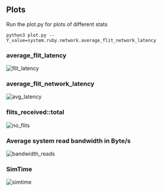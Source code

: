 ## Plots
  Run the plot.py for plots of different stats
  ```
  python3 plot.py --Y_value=system.ruby.network.average_flit_network_latency
  ```

### average_flit_latency
![flit_latency](https://github.com/user-attachments/assets/05c3ae60-06b0-43ca-862c-4c5cd0311a87)

### average_flit_network_latency  
![avg_latency](https://github.com/user-attachments/assets/38ac8d05-314c-457e-83d3-54d385e56992)

### flits_received::total 
![no_flits](https://github.com/user-attachments/assets/7296f3b2-1180-405d-a50a-2a623793d909)

### Average system read bandwidth in Byte/s 
![bandwidth_reads](https://github.com/user-attachments/assets/f709d157-ac0a-443a-b3c8-88c1210fc70f)

### SimTime 
![simtime](https://github.com/user-attachments/assets/79424bcd-ebd2-48d9-9136-1b06491467da)


